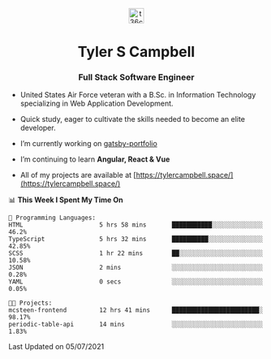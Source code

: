 <p align="center">
<a href="https://www.linkedin.com/in/t36campbell" target="blank"><img align="center" src="https://ik.imagekit.io/t36campbell/Portfolio/linkedin.png.original_m8bbGgPh6.png" alt="t36campbell" height="30" width="30" /></a>
</p>
<h1 align="center">Tyler S Campbell</h1>
<h3 align="center">Full Stack Software Engineer</h3>

* United States Air Force veteran with a B.Sc. in Information Technology specializing in Web Application Development. 

* Quick study, eager to cultivate the skills needed to become an elite developer.

* I’m currently working on [gatsby-portfolio](https://github.com/t36campbell/gatsby-portfolio)

* I’m continuing to learn **Angular, React & Vue**

* All of my projects are available at [https://tylercampbell.space/](https://tylercampbell.space/)

<!--START_SECTION:waka-->
📊 **This Week I Spent My Time On** 

```text
💬 Programming Languages: 
HTML                     5 hrs 58 mins       ███████████░░░░░░░░░░░░░░   46.2% 
TypeScript               5 hrs 32 mins       ██████████░░░░░░░░░░░░░░░   42.85% 
SCSS                     1 hr 22 mins        ██░░░░░░░░░░░░░░░░░░░░░░░   10.58% 
JSON                     2 mins              ░░░░░░░░░░░░░░░░░░░░░░░░░   0.28% 
YAML                     0 secs              ░░░░░░░░░░░░░░░░░░░░░░░░░   0.05%

🐱‍💻 Projects: 
mcsteen-frontend         12 hrs 41 mins      ████████████████████████░   98.17% 
periodic-table-api       14 mins             ░░░░░░░░░░░░░░░░░░░░░░░░░   1.83%

```


 Last Updated on 05/07/2021
<!--END_SECTION:waka-->
